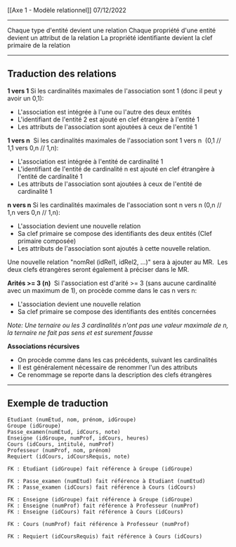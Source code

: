 [[Axe 1 - Modèle relationnel]]
07/12/2022
****

Chaque type d'entité devient une relation
Chaque propriété d'une entité devient un attribut de la relation
La propriété identifiante devient la clef primaire de la relation


****
## Traduction des relations

**1 vers 1**
Si les cardinalités maximales de l'association sont 1 (donc il peut y avoir un 0,1): 
- L'association est intégrée à l'une ou l'autre des deux entités
- L'identifiant de l'entité 2 est ajouté en clef étrangère à l'entité 1 
- Les attributs de l'association sont ajoutées à ceux de l'entité 1 


**1 vers n** 
Si les cardinalités maximales de l'association sont 1 vers n  (0,1 // 1,1 vers 0,n // 1,n): 
- L'association est intégrée à l'entité de cardinalité 1 
- L'identifiant de l'entité de cardinalité n est ajouté en clef étrangère à l'entité de cardinalité 1 
- Les attributs de l'association sont ajoutées à ceux de l'entité de cardinalité 1 


**n vers n**
Si les cardinalités maximales de l'association sont n vers n (0,n // 1,n vers 0,n // 1,n): 
- L'association devient une nouvelle relation 
- Sa clef primaire se compose des identifiants des deux entités (Clef primaire composée) 
- Les attributs de l'association sont ajoutés à cette nouvelle relation. 

Une nouvelle relation "nomRel (idRel1, idRel2, …)" sera à ajouter au MR. 
Les deux clefs étrangères seront également à préciser dans le MR. 


**Arités >= 3 (n)** 
Si l'association est d'arité >= 3 (sans aucune cardinalité avec un maximum de 1), on procède comme dans le cas n vers n: 
- L'association devient une nouvelle relation 
- Sa clef primaire se compose des identifiants des entités concernées

*Note: Une ternaire ou les 3 cardinalités n'ont pas une valeur maximale de n, la ternaire ne fait pas sens et est surement fausse*


**Associations récursives**
- On procède comme dans les cas précédents, suivant les cardinalités 
- Il est généralement nécessaire de renommer l'un des attributs 
- Ce renommage se reporte dans la description des clefs étrangères


****
## Exemple de traduction

```
Etudiant (numEtud, nom, prénom, idGroupe) 
Groupe (idGroupe) 
Passe_examen(numEtud, idCours, note) 
Enseigne (idGroupe, numProf, idCours, heures) 
Cours (idCours, intitulé, numProf) 
Professeur (numProf, nom, prénom) 
Requiert (idCours, idCoursRequis, note) 

FK : Etudiant (idGroupe) fait référence à Groupe (idGroupe) 

FK : Passe_examen (numEtud) fait référence à Etudiant (numEtud) 
FK : Passe_examen (idCours) fait référence à Cours (idCours) 

FK : Enseigne (idGroupe) fait référence à Groupe (idGroupe) 
FK : Enseigne (numProf) fait référence à Professeur (numProf) 
FK : Enseigne (idCours) fait référence à Cours (idCours) 

FK : Cours (numProf) fait référence à Professeur (numProf) 

FK : Requiert (idCoursRequis) fait référence à Cours (idCours)
```